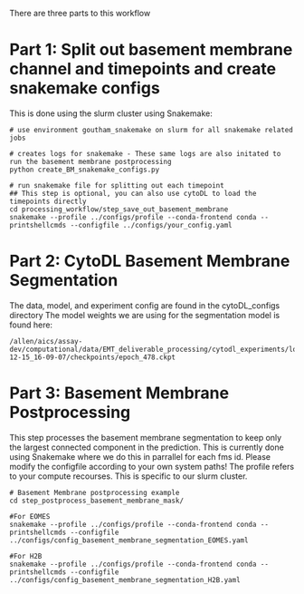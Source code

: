 There are three parts to this workflow


# Part 1: Split out basement membrane channel and timepoints and create snakemake configs

This is done using the slurm cluster using Snakemake:
```
# use environment goutham_snakemake on slurm for all snakemake related jobs

# creates logs for snakemake - These same logs are also initated to run the basement membrane postprocessing
python create_BM_snakemake_configs.py 

# run snakemake file for splitting out each timepoint
## This step is optional, you can also use cytoDL to load the timepoints directly
cd processing_workflow/step_save_out_basement_membrane
snakemake --profile ../configs/profile --conda-frontend conda --printshellcmds --configfile ../configs/your_config.yaml
```

# Part 2: CytoDL Basement Membrane Segmentation

The data, model, and experiment config are found in the cytoDL_configs directory
The model weights we are using for the segmentation model is found here:
```
/allen/aics/assay-dev/computational/data/EMT_deliverable_processing/cytodl_experiments/logs/train/runs/basement_membrane_semseg/basement_membrane_semseg_version_6_early_model/2023-12-15_16-09-07/checkpoints/epoch_478.ckpt
```

# Part 3: Basement Membrane Postprocessing

This step processes the basement membrane segmentation to keep only the largest connected component in the prediction. This is currently done using Snakemake where we do this in parrallel for each fms id. 
Please modify the configfile according to your own system paths!
The profile refers to your compute recourses. This is specific to our slurm cluster.
```
# Basement Membrane postprocessing example
cd step_postprocess_basement_membrane_mask/

#For EOMES
snakemake --profile ../configs/profile --conda-frontend conda --printshellcmds --configfile ../configs/config_basement_membrane_segmentation_EOMES.yaml

#For H2B
snakemake --profile ../configs/profile --conda-frontend conda --printshellcmds --configfile ../configs/config_basement_membrane_segmentation_H2B.yaml

```


















